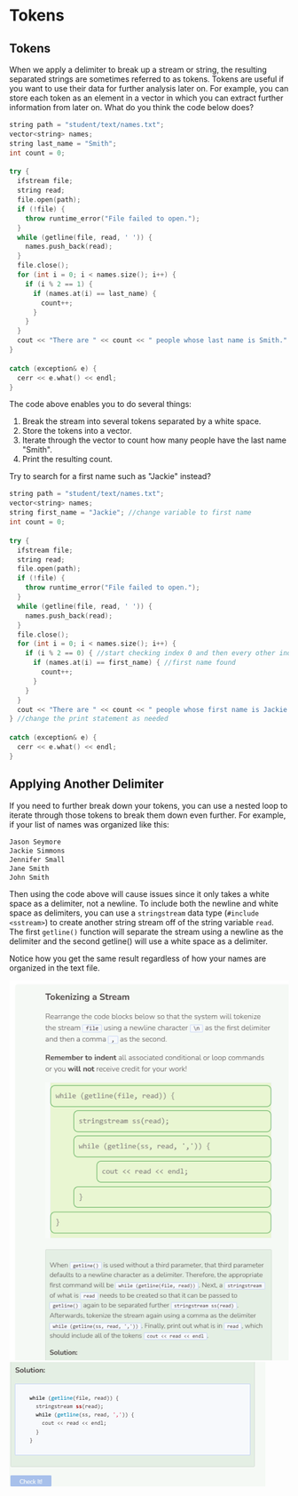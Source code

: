 # Tokens
## Tokens
When we apply a delimiter to break up a stream or string, the resulting separated strings are sometimes referred to as tokens. Tokens are useful if you want to use their data for further analysis later on. For example, you can store each token as an element in a vector in which you can extract further information from later on. What do you think the code below does?

```cpp
string path = "student/text/names.txt";
vector<string> names;
string last_name = "Smith";
int count = 0;

try {
  ifstream file;
  string read;
  file.open(path);
  if (!file) {
    throw runtime_error("File failed to open.");
  }
  while (getline(file, read, ' ')) {
    names.push_back(read);
  }
  file.close();
  for (int i = 0; i < names.size(); i++) {
    if (i % 2 == 1) {
      if (names.at(i) == last_name) {
        count++;
      }
    }
  }
  cout << "There are " << count << " people whose last name is Smith." << endl;
}
  
catch (exception& e) {
  cerr << e.what() << endl;
}
```

The code above enables you to do several things:
1. Break the stream into several tokens separated by a white space.
2. Store the tokens into a vector.
3. Iterate through the vector to count how many people have the last name "Smith".
4. Print the resulting count.

Try to search for a first name such as "Jackie" instead?

```cpp
string path = "student/text/names.txt";
vector<string> names;
string first_name = "Jackie"; //change variable to first name
int count = 0;

try {
  ifstream file;
  string read;
  file.open(path);
  if (!file) {
    throw runtime_error("File failed to open.");
  }
  while (getline(file, read, ' ')) {
    names.push_back(read);
  }
  file.close();
  for (int i = 0; i < names.size(); i++) {
    if (i % 2 == 0) { //start checking index 0 and then every other index
      if (names.at(i) == first_name) { //first name found
        count++;
      }
    }
  }
  cout << "There are " << count << " people whose first name is Jackie." << endl;
} //change the print statement as needed

catch (exception& e) {
  cerr << e.what() << endl;
}
```

## Applying Another Delimiter
If you need to further break down your tokens, you can use a nested loop to iterate through those tokens to break them down even further. For example, if your list of names was organized like this:
```
Jason Seymore 
Jackie Simmons 
Jennifer Small 
Jane Smith 
John Smith
```

Then using the code above will cause issues since it only takes a white space as a delimiter, not a newline. To include both the newline and white space as delimiters, you can use a `stringstream` data type (`#include <sstream>`) to create another string stream off of the string variable `read`. The first `getline()` function will separate the stream using a newline as the delimiter and the second getline() will use a white space as a delimiter.

Notice how you get the same result regardless of how your names are organized in the text file.

![Question 5-1](_assets/Q5-1.png)
![Question 5-2](_assets/Q5-2.png)